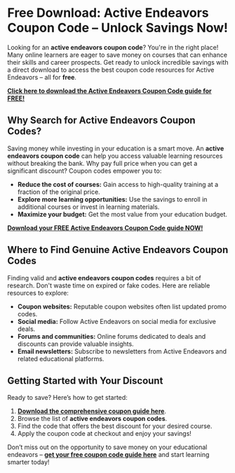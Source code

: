# Free Download: Active Endeavors Coupon Code – Unlock Savings Now!

Looking for an **active endeavors coupon code**? You're in the right place! Many online learners are eager to save money on courses that can enhance their skills and career prospects. Get ready to unlock incredible savings with a direct download to access the best coupon code resources for Active Endeavors – all for **free**.

[**Click here to download the Active Endeavors Coupon Code guide for FREE!**](https://udemywork.com/active-endeavors-coupon-code)

## Why Search for Active Endeavors Coupon Codes?

Saving money while investing in your education is a smart move. An **active endeavors coupon code** can help you access valuable learning resources without breaking the bank. Why pay full price when you can get a significant discount? Coupon codes empower you to:

*   **Reduce the cost of courses:** Gain access to high-quality training at a fraction of the original price.
*   **Explore more learning opportunities:** Use the savings to enroll in additional courses or invest in learning materials.
*   **Maximize your budget:** Get the most value from your education budget.

[**Download your FREE Active Endeavors Coupon Code guide NOW!**](https://udemywork.com/active-endeavors-coupon-code)

## Where to Find Genuine Active Endeavors Coupon Codes

Finding valid and **active endeavors coupon codes** requires a bit of research. Don't waste time on expired or fake codes. Here are reliable resources to explore:

*   **Coupon websites:** Reputable coupon websites often list updated promo codes.
*   **Social media:** Follow Active Endeavors on social media for exclusive deals.
*   **Forums and communities:** Online forums dedicated to deals and discounts can provide valuable insights.
*   **Email newsletters:** Subscribe to newsletters from Active Endeavors and related educational platforms.

## Getting Started with Your Discount

Ready to save? Here’s how to get started:

1.  **[Download the comprehensive coupon guide here](https://udemywork.com/active-endeavors-coupon-code)**.
2.  Browse the list of **active endeavors coupon codes**.
3.  Find the code that offers the best discount for your desired course.
4.  Apply the coupon code at checkout and enjoy your savings!

Don’t miss out on the opportunity to save money on your educational endeavors – **[get your free coupon code guide here](https://udemywork.com/active-endeavors-coupon-code)** and start learning smarter today!
